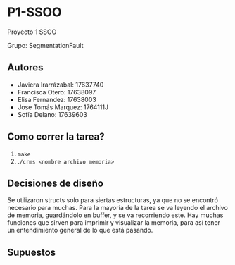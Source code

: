 # P1-SSOO
Proyecto 1 SSOO 

Grupo: SegmentationFault

## Autores
- Javiera Irarrázabal: 17637740
- Francisca Otero: 17638097
- Elisa Fernandez: 17638003
- Jose Tomás Marquez: 1764111J
- Sofía Delano: 17639603

## Como correr la tarea?

1. ```make```
2. .```/crms <nombre archivo memoria>```

## Decisiones de diseño

Se utilizaron structs solo para siertas estructuras, ya que no se encontró necesario para muchas. Para la mayoría de la tarea se va leyendo el archivo de memoria, guardándolo en buffer, y se va recorriendo este. Hay muchas funciones que sirven para imprimir y visualizar la memoria, para así tener un entendimiento general de lo que está pasando.

## Supuestos

